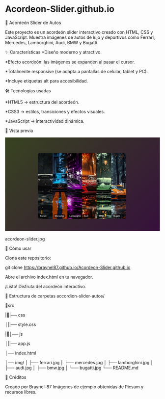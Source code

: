 # Acordeon-Slider.github.io

🚗 Acordeón Slider de Autos

Este proyecto es un acordeón slider interactivo creado con HTML, CSS y JavaScript.
Muestra imágenes de autos de lujo y deportivos como Ferrari, Mercedes, Lamborghini, Audi, BMW y Bugatti.

✨ Características
*Diseño moderno y atractivo.

*Efecto acordeón: las imágenes se expanden al pasar el cursor.

*Totalmente responsive (se adapta a pantallas de celular, tablet y PC).

*Incluye etiquetas alt para accesibilidad.

🛠️ Tecnologías usadas

*HTML5 → estructura del acordeón.

*CSS3 → estilos, transiciones y efectos visuales.

*JavaScript → interactividad dinámica.

📸 Vista previa

![Vista previa](./img/acordeon-slider.jpg)

acordeon-slider.jpg

🚀 Cómo usar

Clona este repositorio:

git clone https://braynel87.github.io/Acordeon-Slider.github.io

Abre el archivo index.html en tu navegador.

¡Listo! Disfruta del acordeón interactivo.

📂 Estructura de carpetas
accordion-slider-autos/

📂src

|📂|── css

  │||── style.css 

|📂│── js

 │||── app.js

│── index.html

│── img/
│    ├── ferrari.jpg
│    ├── mercedes.jpg
│    ├── lamborghini.jpg
│    ├── audi.jpg
│    ├── bmw.jpg
│    └── bugatti.jpg
└── README.md

🙌 Créditos

Creado por Braynel-87
Imágenes de ejemplo obtenidas de Picsum
 y recursos libres.
